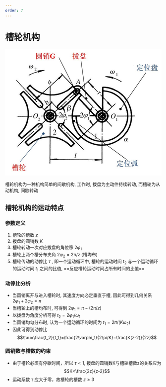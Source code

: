 ```yaml
---
order: 7
---
```


# 槽轮机构
![](./src/others/%E6%A7%BD%E8%BD%AE%E6%9C%BA%E6%9E%84.jpg)

槽轮机构为一种机构简单的间歇机构, 工作时, 拨盘为主动件持续转动, 而槽轮为从动机构, 间歇转动

## 槽轮机构的运动特点
### 参数定义
1. 槽轮的槽数 $z$
1. 拨盘的圆销数 $K$
1. 槽轮转动一次对应拨盘的角位移 $2\varphi_1$
1. 槽轮上两个槽分布夹角 $2\varphi_2=2\pi/z$ (槽均布)
1. 槽轮传动的动停比 $\tau$ , 即一个运动循环中, 槽轮的运动时间 $t_2$ 与一个运动循环的运动时间 $t_1$ 之间的比值, ==反应槽轮运动时间占所有时间的比值==

### 动停比分析
* 当圆销离开与进入槽轮时, 其速度方向必定垂直于槽, 因此可得到几何关系 $2\varphi_1+2\varphi_2=\pi$
* 当槽轮上的槽均布时, 可得到 $2\varphi_1=\pi-(2\pi/z)$
* 以拨盘为角度分析可得 $t_2=2\varphi_1/\omega_1$
* 当圆销均匀分布时, 认为一个运动循环的时间为 $t_1=2\pi/(K\omega_2)$
* 因此可得到动停比 
$$\tau=\frac{t_2}{t_1}=\frac{2\varphi_1}{2\pi/K}=\frac{K(z-2)}{2z}$$

### 圆销数与槽数的约束
* 由于槽轮必须有停歇时间，所以 $\tau<1$, 拨盘的圆销数K与槽轮槽数z的关系应为 
$$K<\frac{2z}{z-2}$$
* 运动系数 $\tau$ 应大于零，故槽轮的槽数 $z\ge 3$
